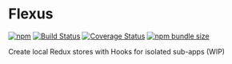 # Flexus

[![npm](https://img.shields.io/npm/v/flexus.svg)](https://www.npmjs.org/package/flexus)
[![Build Status](https://travis-ci.org/foundernest/flexus.svg?branch=master)](https://travis-ci.org/foundernest/flexus)
[![Coverage Status](https://coveralls.io/repos/github/foundernest/flexus/badge.svg?branch=master)](https://coveralls.io/github/foundernest/flexus?branch=master)
[![npm bundle size](https://img.shields.io/bundlephobia/min/flexus.svg)](https://bundlephobia.com/result?p=flexus)

Create local Redux stores with Hooks for isolated sub-apps (WIP)
